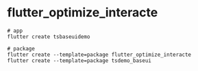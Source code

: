 # flutter_optimize_interacte



```shell
# app
flutter create tsbaseuidemo

# package
flutter create --template=package flutter_optimize_interacte
flutter create --template=package tsdemo_baseui
```

